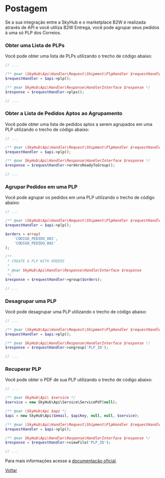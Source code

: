 # Postagem

Se a sua integração entre a SkyHub e o marketplace B2W é realizada através de API e você utiliza B2W Entrega, você pode agrupar seus pedidos à uma só PLP dos Correios.


### Obter uma Lista de PLPs

Você pode obter uma lista de PLPs utilizando o trecho de código abaixo:

```php
// ...

/** @var \SkyHub\Api\Handler\Request\Shipment\PlpHandler $requestHandler */
$requestHandler = $api->plp();

/** @var SkyHub\Api\Handler\Response\HandlerInterface $response */
$response = $requestHandler->plps();

// ...
```


### Obter a Lista de Pedidos Aptos ao Agrupamento

Você pode obter uma lista de pedidos aptos a serem agrupados em uma PLP utilizando o trecho de código abaixo:

```php
// ...

/** @var \SkyHub\Api\Handler\Request\Shipment\PlpHandler $requestHandler */
$requestHandler = $api->plp();

/** @var SkyHub\Api\Handler\Response\HandlerInterface $response */
$response = $requestHandler->ordersReadyToGroup();

// ...
```


### Agrupar Pedidos em uma PLP

Você pode agrupar os pedidos em uma PLP utilizando o trecho de código abaixo:

```php
// ...

/** @var \SkyHub\Api\Handler\Request\Shipment\PlpHandler $requestHandler */
$requestHandler = $api->plp();

$orders = array(
    'CODIGO_PEDIDO_001',
    'CODIGO_PEDIDO_002'
);

/**
 * CREATE A PLP WITH ORDERS
 *
 * @var SkyHub\Api\Handler\Response\HandlerInterface $response
 */
$response = $requestHandler->group($orders);

// ...
```


### Desagrupar uma PLP

Você pode desagrupar uma PLP utilizando o trecho de código abaixo:

```php
// ...

/** @var \SkyHub\Api\Handler\Request\Shipment\PlpHandler $requestHandler */
$requestHandler = $api->plp();

/** @var SkyHub\Api\Handler\Response\HandlerInterface $response */
$response = $requestHandler->ungroup('PLP_ID');

// ...
```


### Recuperar PLP 

Você pode obter o PDF de sua PLP utilizando o trecho de código abaixo:

```php
// ...

/** @var SkyHub\Api\ $service */
$service = new SkyHub\Api\Service\ServicePdf(null);

/** @var \SkyHub\Api $api */
$api = new SkyHub\Api($email, $apiKey, null, null, $service);

/** @var \SkyHub\Api\Handler\Request\Shipment\PlpHandler $requestHandler */
$requestHandler = $api->plp();

/** @var SkyHub\Api\Handler\Response\HandlerInterface $response */
$response = $requestHandler->viewFile('PLP_ID');

// ...
```


Para mais informações acesse a [documentação oficial](https://skyhub.gelato.io/docs/versions/1.0/resources/postagem-plp).

[Voltar](../../../README.md)

